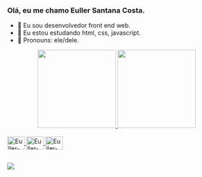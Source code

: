 ### Olá, eu me chamo Euller Santana Costa.



- 🔭 Eu sou desenvolvedor front end web.
- 🌱 Eu estou estudando html, css, javascript.
- 👯 Pronouns: ele/dele.


<div align="center">
  <a href="https://github.com/eullersc">
  <img height="180em" src="https://github-readme-stats.vercel.app/api?username=eullersc&show_icons=true&theme=dracula&include_all_commits=true&count_private=true"/>
  <img height="180em" src="https://github-readme-stats.vercel.app/api/top-langs/?username=rafaballerini&layout=compact&langs_count=7&theme=dracula"/>
</div>
  
<div style="display: inline_block"><br>
  <img align="center" alt="Euller-HTML5" height="30" width="40" src="https://cdn.jsdelivr.net/gh/devicons/devicon/icons/html5/html5-original.svg">
  <img align="center" alt="Euller-HTML5" height="30" width="40" src="https://cdn.jsdelivr.net/gh/devicons/devicon/icons/css3/css3-original.svg" > 
  <img align="center" alt="Euller-HTML5" height="30" width="40" src="https://cdn.jsdelivr.net/gh/devicons/devicon/icons/javascript/javascript-original.svg">
</div>

  ##
  
  <div>
      <a href="https://www.linkedin.com/in/euller-santana-583ab761/" target="_blank"><img src="https://img.shields.io/badge/-LinkedIn-%230077B5?style=for-the-badge&logo=linkedin&logoColor=white" target="_blank"></a> 
  </div>

